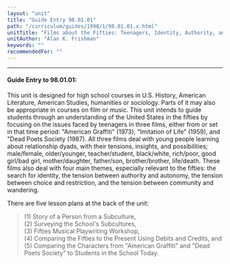 ```yaml
---
layout: "unit"
title: "Guide Entry 98.01.01"
path: "/curriculum/guides/1998/1/98.01.01.x.html"
unitTitle: "Films about the Fifties: Teenagers, Identity, Authority, and Choice"
unitAuthor: "Alan K. Frishman"
keywords: ""
recommendedFor: ""
---
```

<body>
<hr/>
 <h4>
  Guide Entry to 98.01.01:
 </h4>
 This unit is designed for high school courses in U.S. History, American Literature, American Studies, humanities or sociology.  Parts of it may also be appropriate in courses on film or music.  This unit intends to guide students through an understanding of the United States in the fifties by focusing on the issues faced by teenagers in three films, either from or set in that time period: "American Graffiti" (1973), "Imitation of Life" (1959), and "Dead Poets Society (1987).  All three films deal with young people learning about relationship dyads, with their tensions, insights, and possibilities; male/female, older/younger, teacher/student, black/white, rich/poor, good girl/bad girl, mother/daughter, father/son, brother/brother, life/death.  These films also deal with four main themes, especially relevant to the fifties: the search for identity, the tension between authority and autonomy, the tension between choice and restriction, and the tension between community and wandering.
 <p>
  There are five lesson plans at the back of the unit:
 </p>
<blockquote>
  <dl>
   <dt>
    (1) Story of a Person from a Subculture,
    <dt>
     (2) Surveying the School's Subcultures,
     <dt>
      (3) Fifties Musical Playwriting Workshop,
      <dt>
       (4) Comparing the Fifties to the Present Using Debits and Credits, and
       <dt>
        (5) Comparing the Characters from "American Graffiti" and "Dead Poets Society" to Students in the School Today.
</dt>
      </dt>
     </dt>
    </dt>
   </dt>
  </dl>
 </blockquote>
</body>